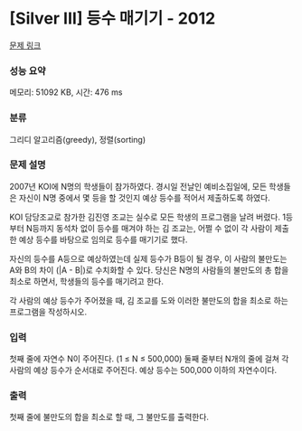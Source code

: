 # [Silver III] 등수 매기기 - 2012 

[문제 링크](https://www.acmicpc.net/problem/2012) 

### 성능 요약

메모리: 51092 KB, 시간: 476 ms

### 분류

그리디 알고리즘(greedy), 정렬(sorting)

### 문제 설명

<p>2007년 KOI에 N명의 학생들이 참가하였다. 경시일 전날인 예비소집일에, 모든 학생들은 자신이 N명 중에서 몇 등을 할 것인지 예상 등수를 적어서 제출하도록 하였다.</p>

<p>KOI 담당조교로 참가한 김진영 조교는 실수로 모든 학생의 프로그램을 날려 버렸다. 1등부터 N등까지 동석차 없이 등수를 매겨야 하는 김 조교는, 어쩔 수 없이 각 사람이 제출한 예상 등수를 바탕으로 임의로 등수를 매기기로 했다.</p>

<p>자신의 등수를 A등으로 예상하였는데 실제 등수가 B등이 될 경우, 이 사람의 불만도는 A와 B의 차이 (|A - B|)로 수치화할 수 있다. 당신은 N명의 사람들의 불만도의 총 합을 최소로 하면서, 학생들의 등수를 매기려고 한다.</p>

<p>각 사람의 예상 등수가 주어졌을 때, 김 조교를 도와 이러한 불만도의 합을 최소로 하는 프로그램을 작성하시오.</p>

### 입력 

 <p>첫째 줄에 자연수 N이 주어진다. (1 ≤ N ≤ 500,000) 둘째 줄부터 N개의 줄에 걸쳐 각 사람의 예상 등수가 순서대로 주어진다. 예상 등수는 500,000 이하의 자연수이다.</p>

### 출력 

 <p>첫째 줄에 불만도의 합을 최소로 할 때, 그 불만도를 출력한다.</p>


